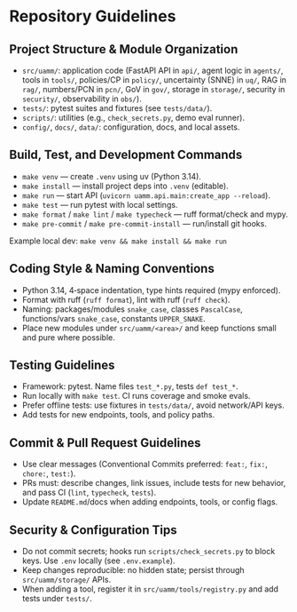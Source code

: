 # Repository Guidelines

## Project Structure & Module Organization
- `src/uamm/`: application code (FastAPI API in `api/`, agent logic in `agents/`, tools in `tools/`, policies/CP in `policy/`, uncertainty (SNNE) in `uq/`, RAG in `rag/`, numbers/PCN in `pcn/`, GoV in `gov/`, storage in `storage/`, security in `security/`, observability in `obs/`).
- `tests/`: pytest suites and fixtures (see `tests/data/`).
- `scripts/`: utilities (e.g., `check_secrets.py`, demo eval runner).
- `config/`, `docs/`, `data/`: configuration, docs, and local assets.

## Build, Test, and Development Commands
- `make venv` — create `.venv` using uv (Python 3.14).
- `make install` — install project deps into `.venv` (editable).
- `make run` — start API (`uvicorn uamm.api.main:create_app --reload`).
- `make test` — run pytest with local settings.
- `make format` / `make lint` / `make typecheck` — ruff format/check and mypy.
- `make pre-commit` / `make pre-commit-install` — run/install git hooks.

Example local dev: `make venv && make install && make run`

## Coding Style & Naming Conventions
- Python 3.14, 4‑space indentation, type hints required (mypy enforced).
- Format with ruff (`ruff format`), lint with ruff (`ruff check`).
- Naming: packages/modules `snake_case`, classes `PascalCase`, functions/vars `snake_case`, constants `UPPER_SNAKE`.
- Place new modules under `src/uamm/<area>/` and keep functions small and pure where possible.

## Testing Guidelines
- Framework: pytest. Name files `test_*.py`, tests `def test_*`.
- Run locally with `make test`. CI runs coverage and smoke evals.
- Prefer offline tests: use fixtures in `tests/data/`, avoid network/API keys.
- Add tests for new endpoints, tools, and policy paths.

## Commit & Pull Request Guidelines
- Use clear messages (Conventional Commits preferred: `feat:`, `fix:`, `chore:`, `test:`).
- PRs must: describe changes, link issues, include tests for new behavior, and pass CI (`lint`, `typecheck`, `tests`).
- Update `README.md`/docs when adding endpoints, tools, or config flags.

## Security & Configuration Tips
- Do not commit secrets; hooks run `scripts/check_secrets.py` to block keys. Use `.env` locally (see `.env.example`).
- Keep changes reproducible: no hidden state; persist through `src/uamm/storage/` APIs.
- When adding a tool, register it in `src/uamm/tools/registry.py` and add tests under `tests/`.
